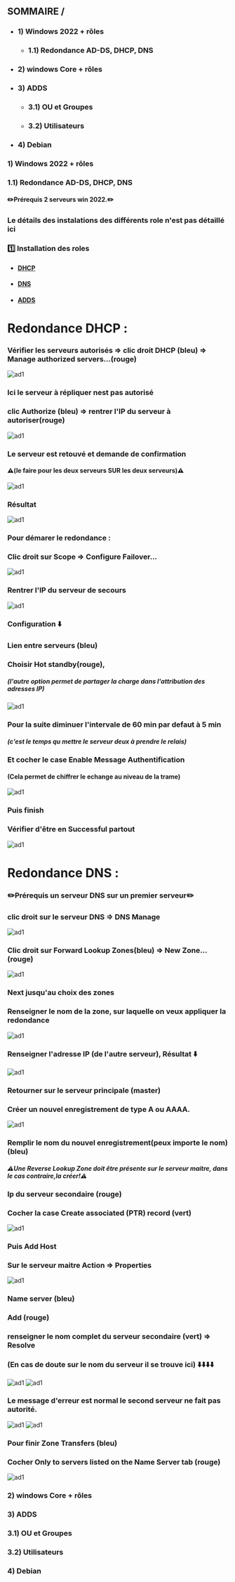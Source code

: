 ## SOMMAIRE /
* ### 1) Windows 2022 + rôles
  * ### 1.1) Redondance AD-DS, DHCP, DNS
* ### 2) windows Core + rôles
* ### 3) ADDS 
  * ### 3.1) OU et Groupes
  * ### 3.2) Utilisateurs
* ### 4) Debian

### 1) Windows 2022 + rôles
  ### 1.1) Redondance AD-DS, DHCP, DNS
#### :pencil2:Prérequis 2 serveurs win 2022.:pencil2:

### Le détails des instalations des différents role n'est pas détaillé ici

### :one: Installation des roles 
* #### [DHCP](https://github.com/NALSED/R-vision/blob/main/Fichier%20de%20r%C3%A9vision.md#4422-windows-22) 
* #### [DNS](https://github.com/NALSED/R-vision/blob/main/Fichier%20de%20r%C3%A9vision.md#414-windows-1)
* #### [ADDS](https://github.com/NALSED/R-vision/blob/main/Fichier%20de%20r%C3%A9vision.md#368-cr%C3%A9er-un-adds-)

# Redondance DHCP :
### Vérifier les serveurs autorisés => clic droit DHCP (bleu) => Manage authorized servers...(rouge)
![ad1](https://github.com/user-attachments/assets/2eb6d9e9-f246-4b1b-b7bb-fb9c22b64c2a)
### Ici le serveur à répliquer nest pas autorisé
### clic Authorize (bleu) => rentrer l'IP du serveur à autoriser(rouge)
![ad1](https://github.com/user-attachments/assets/ad23a564-f483-41e9-97de-b191793cb530)
### Le serveur est retouvé et demande de confirmation 
#### ⚠️(le faire pour les deux serveurs SUR les deux serveurs)⚠️
![ad1](https://github.com/user-attachments/assets/1c30ba9c-9673-4678-937b-9a1616712d3e)
### Résultat 
![ad1](https://github.com/user-attachments/assets/db10e800-51c4-4c4d-ba9d-530591e21bf0)
### Pour démarer le redondance :
### Clic droit sur Scope => Configure Failover...
![ad1](https://github.com/user-attachments/assets/f1cc67e0-36c4-44e0-9398-312127750935)
### Rentrer l'IP du serveur de secours
![ad1](https://github.com/user-attachments/assets/70adfc4e-3976-4783-8b9c-376575ac598a)
### Configuration ⬇️
### Lien entre serveurs (bleu)
### Choisir Hot standby(rouge), 
##### (l'autre option permet de partager la charge dans l'attribution des adresses IP)
![ad1](https://github.com/user-attachments/assets/ce0f9c0e-e9b7-45a9-8b89-7bb6f4291b1d)
### Pour la suite diminuer l'intervale de 60 min par defaut à 5 min
##### (c'est le temps qu mettre le serveur deux à prendre le relais)
### Et cocher le case Enable Message Authentification
#### (Cela permet de chiffrer le echange au niveau de la trame)
![ad1](https://github.com/user-attachments/assets/6afddf6b-a7f4-408f-974a-54706d8efd2a)
### Puis finish
### Vérifier d'être en Successful partout
![ad1](https://github.com/user-attachments/assets/c8f106f4-e136-4b07-b66b-7b0ecc3a7dab)


# Redondance DNS :
### :pencil2:Prérequis un serveur DNS sur un premier serveur:pencil2:

### clic droit sur le serveur DNS => DNS Manage
![ad1](https://github.com/user-attachments/assets/6d21eac5-8bcd-4820-9afc-30939426051e)
### Clic droit sur Forward Lookup Zones(bleu) => New Zone...(rouge)
![ad1](https://github.com/user-attachments/assets/8c68f4d2-2204-4a2b-84a9-8483b32beda1)
### Next jusqu'au choix des zones
### Renseigner le nom de la zone, sur laquelle on veux appliquer la redondance
![ad1](https://github.com/user-attachments/assets/0e6013d5-cc8c-425c-b2d1-ce135727372e)
### Renseigner l'adresse IP (de l'autre serveur), Résultat ⬇️
![ad1](https://github.com/user-attachments/assets/6d423ca6-8242-4ba4-82ca-6d2d11b9481b)
### Retourner sur le serveur principale (master)
### Créer un nouvel enregistrement de type A ou AAAA.
![ad1](https://github.com/user-attachments/assets/594eff4f-9494-4643-9e44-5a49ecac86e3)
### Remplir le nom du nouvel enregistrement(peux importe le nom) (bleu)
##### ⚠️Une Reverse Lookup Zone doit être présente sur le serveur maitre, dans le cas contraire,la créer!⚠️
### Ip du serveur secondaire (rouge)
### Cocher la case Create associated (PTR) record (vert)
![ad1](https://github.com/user-attachments/assets/882bb546-5b39-44d6-92ec-b23ad9dcfe5c)
###  Puis Add Host
### Sur le serveur maitre Action => Properties
![ad1](https://github.com/user-attachments/assets/6b701638-b0ad-4151-853f-7453dbc8052f)
### Name server (bleu)
### Add (rouge)
### renseigner le nom complet du serveur secondaire (vert) => Resolve

### (En cas de doute sur le nom du serveur il se trouve ici) ⬇️⬇️⬇️⬇️
![ad1](https://github.com/user-attachments/assets/f10776d0-f11e-42b1-a214-24792b2f0a19)
![ad1](https://github.com/user-attachments/assets/f13627d7-fb02-4c43-976d-deed7af11771)
### Le message d'erreur est normal le second serveur ne fait pas autorité.
![ad1](https://github.com/user-attachments/assets/867bc3c1-cd9e-41bf-80c7-bbd392120b08)
![ad1](https://github.com/user-attachments/assets/607f1543-995c-4bcd-87a3-a6c1b17559f3)
### Pour finir Zone Transfers (bleu) 
### Cocher Only to servers listed on the Name Server tab (rouge)
![ad1](https://github.com/user-attachments/assets/72f50913-50b5-4b9a-9423-72e43b30b55e)

### 2) windows Core + rôles
### 3) ADDS 
  ### 3.1) OU et Groupes
  ### 3.2) Utilisateurs
### 4) Debian
















